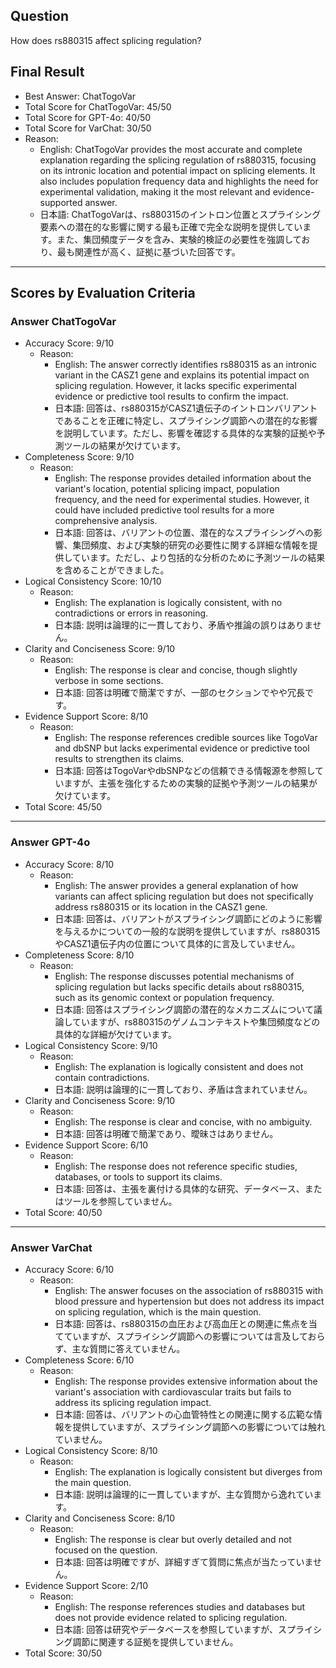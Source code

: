 ## Question

How does rs880315 affect splicing regulation?

## Final Result

- Best Answer: ChatTogoVar
- Total Score for ChatTogoVar: 45/50
- Total Score for GPT-4o: 40/50
- Total Score for VarChat: 30/50
- Reason:
  - English: ChatTogoVar provides the most accurate and complete explanation regarding the splicing regulation of rs880315, focusing on its intronic location and potential impact on splicing elements. It also includes population frequency data and highlights the need for experimental validation, making it the most relevant and evidence-supported answer.
  - 日本語: ChatTogoVarは、rs880315のイントロン位置とスプライシング要素への潜在的な影響に関する最も正確で完全な説明を提供しています。また、集団頻度データを含み、実験的検証の必要性を強調しており、最も関連性が高く、証拠に基づいた回答です。

---

## Scores by Evaluation Criteria

### Answer ChatTogoVar
- Accuracy Score: 9/10
  - Reason: 
    - English: The answer correctly identifies rs880315 as an intronic variant in the CASZ1 gene and explains its potential impact on splicing regulation. However, it lacks specific experimental evidence or predictive tool results to confirm the impact.
    - 日本語: 回答は、rs880315がCASZ1遺伝子のイントロンバリアントであることを正確に特定し、スプライシング調節への潜在的な影響を説明しています。ただし、影響を確認する具体的な実験的証拠や予測ツールの結果が欠けています。
- Completeness Score: 9/10
  - Reason: 
    - English: The response provides detailed information about the variant's location, potential splicing impact, population frequency, and the need for experimental studies. However, it could have included predictive tool results for a more comprehensive analysis.
    - 日本語: 回答は、バリアントの位置、潜在的なスプライシングへの影響、集団頻度、および実験的研究の必要性に関する詳細な情報を提供しています。ただし、より包括的な分析のために予測ツールの結果を含めることができました。
- Logical Consistency Score: 10/10
  - Reason: 
    - English: The explanation is logically consistent, with no contradictions or errors in reasoning.
    - 日本語: 説明は論理的に一貫しており、矛盾や推論の誤りはありません。
- Clarity and Conciseness Score: 9/10
  - Reason: 
    - English: The response is clear and concise, though slightly verbose in some sections.
    - 日本語: 回答は明確で簡潔ですが、一部のセクションでやや冗長です。
- Evidence Support Score: 8/10
  - Reason: 
    - English: The response references credible sources like TogoVar and dbSNP but lacks experimental evidence or predictive tool results to strengthen its claims.
    - 日本語: 回答はTogoVarやdbSNPなどの信頼できる情報源を参照していますが、主張を強化するための実験的証拠や予測ツールの結果が欠けています。
- Total Score: 45/50

---

### Answer GPT-4o
- Accuracy Score: 8/10
  - Reason: 
    - English: The answer provides a general explanation of how variants can affect splicing regulation but does not specifically address rs880315 or its location in the CASZ1 gene.
    - 日本語: 回答は、バリアントがスプライシング調節にどのように影響を与えるかについての一般的な説明を提供していますが、rs880315やCASZ1遺伝子内の位置について具体的に言及していません。
- Completeness Score: 8/10
  - Reason: 
    - English: The response discusses potential mechanisms of splicing regulation but lacks specific details about rs880315, such as its genomic context or population frequency.
    - 日本語: 回答はスプライシング調節の潜在的なメカニズムについて議論していますが、rs880315のゲノムコンテキストや集団頻度などの具体的な詳細が欠けています。
- Logical Consistency Score: 9/10
  - Reason: 
    - English: The explanation is logically consistent and does not contain contradictions.
    - 日本語: 説明は論理的に一貫しており、矛盾は含まれていません。
- Clarity and Conciseness Score: 9/10
  - Reason: 
    - English: The response is clear and concise, with no ambiguity.
    - 日本語: 回答は明確で簡潔であり、曖昧さはありません。
- Evidence Support Score: 6/10
  - Reason: 
    - English: The response does not reference specific studies, databases, or tools to support its claims.
    - 日本語: 回答は、主張を裏付ける具体的な研究、データベース、またはツールを参照していません。
- Total Score: 40/50

---

### Answer VarChat
- Accuracy Score: 6/10
  - Reason: 
    - English: The answer focuses on the association of rs880315 with blood pressure and hypertension but does not address its impact on splicing regulation, which is the main question.
    - 日本語: 回答は、rs880315の血圧および高血圧との関連に焦点を当てていますが、スプライシング調節への影響については言及しておらず、主な質問に答えていません。
- Completeness Score: 6/10
  - Reason: 
    - English: The response provides extensive information about the variant's association with cardiovascular traits but fails to address its splicing regulation impact.
    - 日本語: 回答は、バリアントの心血管特性との関連に関する広範な情報を提供していますが、スプライシング調節への影響については触れていません。
- Logical Consistency Score: 8/10
  - Reason: 
    - English: The explanation is logically consistent but diverges from the main question.
    - 日本語: 説明は論理的に一貫していますが、主な質問から逸れています。
- Clarity and Conciseness Score: 8/10
  - Reason: 
    - English: The response is clear but overly detailed and not focused on the question.
    - 日本語: 回答は明確ですが、詳細すぎて質問に焦点が当たっていません。
- Evidence Support Score: 2/10
  - Reason: 
    - English: The response references studies and databases but does not provide evidence related to splicing regulation.
    - 日本語: 回答は研究やデータベースを参照していますが、スプライシング調節に関連する証拠を提供していません。
- Total Score: 30/50